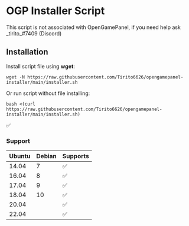 # OGP Installer Script
This script is not associated with OpenGamePanel, if you need help ask \_tirito\_#7409 (Discord)
##  Installation
Install script file using **wget**:
```
wget -N https://raw.githubusercontent.com/Tirito6626/opengamepanel-installer/main/installer.sh
```
Or run script without file installing:
```
bash <(curl https://raw.githubusercontent.com/Tirito6626/opengamepanel-installer/main/installer.sh)
```
✅
### Support
| Ubuntu | Debian | Supports |
|-------- |----------|-------|
| 14.04   | 7     |  ✅     |
| 16.04   | 8     |  ✅     |
| 17.04   | 9     |  ✅     |
| 18.04   | 10    |  ✅     |
| 20.04   |       |  ✅     |
| 22.04   |       |  ✅     |
